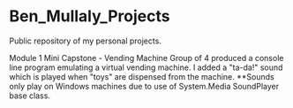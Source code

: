 # Ben_Mullaly_Projects
Public repository of my personal projects.


Module 1 Mini Capstone - Vending Machine
    Group of 4 produced a console line program emulating a virtual vending machine. I added a "ta-da!" sound which is played when "toys" are dispensed from the machine.
    **Sounds only play on Windows machines due to use of System.Media SoundPlayer base class.